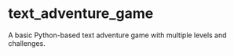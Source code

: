 # text_adventure_game
A basic Python-based text adventure game with multiple levels and challenges.
